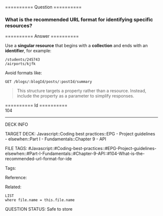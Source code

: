 ========== Question ==========  

### What is the recommended URL format for identifying specific resources?  

========== Answer ==========  

Use a **singular resource** that begins with a **collection** and ends with an **identifier**, for example:

```
/students/245743
/airports/kjfk
```

Avoid formats like:

```
GET /blogs/:blogId/posts/:postId/summary
```


> This structure targets a property rather than a resource. Instead, include the property as a parameter to simplify responses.

========== Id ==========  
104

---

DECK INFO

TARGET DECK: Javascript::Coding best practices::EPG - Project guidelines - elsewhen::Part I - Fundamentals::Chapter 9 - API

FILE TAGS: #Javascript::#Coding-best-practices::#EPG-Project-guidelines-elsewhen::#Part-I-Fundamentals::#Chapter-9-API::#104-What-is-the-recommended-url-format-for-ide

Tags:

Reference:

Related:

```dataview
LIST
where file.name = this.file.name
```

QUESTION STATUS: Safe to store

